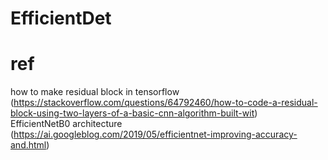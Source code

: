 # EfficientDet

# ref
how to make residual block in tensorflow  
(https://stackoverflow.com/questions/64792460/how-to-code-a-residual-block-using-two-layers-of-a-basic-cnn-algorithm-built-wit)  
EfficientNetB0 architecture  
(https://ai.googleblog.com/2019/05/efficientnet-improving-accuracy-and.html)